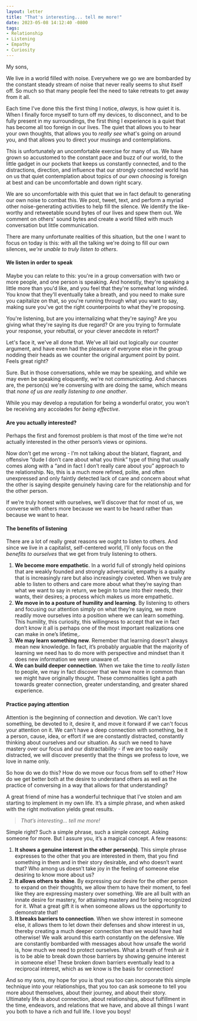 ```yaml
---
layout: letter
title: "That's interesting... tell me more!"
date: 2023-05-08 14:12:40 -0800
tags:
- Relationship
- Listening
- Empathy
- Curiosity
---
```

My sons,

We live in a world filled with noise. Everywhere we go we are bombarded by the constant steady stream of noise that never really seems to shut itself off. So much so that many people feel the need to take retreats to get away from it all.

Each time I've done this the first thing I notice, *always*, is how quiet it is. When I finally force myself to turn off my devices, to disconnect, and to be fully present in my surroundings, the first thing I experience is a quiet that has become all too foreign in our lives. The quiet that allows you to hear your own thoughts, that allows you to *really see* what's going on around you, and that allows you to direct your musings and contemplations.

This is unfortunately an uncomfortable exercise for many of us. We have grown so accustomed to the constant pace and buzz of our world, to the little gadget in our pockets that keeps us constantly connected, and to the distractions, direction, and influence that our strongly connected world has on us that quiet contemplation about topics of *our own choosing* is foreign at best and can be uncomfortable and down right scary.

We are so uncomfortable with this quiet that we in fact default to generating our own noise to combat this. We post, tweet, text, and perform a myriad other noise-generating activities to help fill the silence. We identify the like-worthy and retweetable sound bytes of our lives and spew them out. We comment on others' sound bytes and create a world filled with much conversation but little communication.

There are many unfortunate realities of this situation, but the one I want to focus on today is this: with all the talking we're doing to fill our own silences, *we're unable to truly listen to others*.

#### We listen in order to speak
Maybe you can relate to this: you're in a group conversation with two or more people, and one person is speaking. And honestly, they're speaking a little more than you'd like, and you feel that they're somewhat long winded. You know that they'll eventually take a breath, and you need to make sure you capitalize on that, so you're running through what you want to say, making sure you've got the right counterpoints to what they're proposing.

You're listening, but are you internalizing what they're saying? Are you giving what they're saying its due regard? Or are you trying to formulate your response, your rebuttal, or your clever anecdote in retort?

Let's face it, we've all done that. We've all laid out logically our counter argument, and have even had the pleasure of everyone else in the group nodding their heads as we counter the original argument point by point. Feels great right?

Sure. But in those conversations, while we may be speaking, and while we may even be speaking eloquently, we're not *communicating*. And chances are, the person(s) we're conversing with are doing the same, which means that *none of us are really listening to one another*.

While you may develop a reputation for being a wonderful orator, you won't be receiving any accolades for *being effective*.

#### Are you actually interested?
Perhaps the first and foremost problem is that most of the time we’re not actually interested in the other person’s views or opinions.

Now don’t get me wrong - I’m not talking about the blatant, flagrant, and offensive “dude I don’t care about what you think” type of thing that usually comes along with a “and in fact I don’t really care about you” approach to the relationship. No, this is a much more refined, polite, and often unexpressed and only faintly detected lack of care and concern about what the other is saying despite genuinely having care for the relationship and for the other person.

If we’re truly honest with ourselves, we’ll discover that for most of us, we converse with others more because we want to be heard rather than because we want to hear.

#### The benefits of listening
There are a lot of really great reasons we ought to listen to others. And since we live in a capitalist, self-centered world, I’ll only focus on the *benefits to ourselves* that we get from truly listening to others.

1. **We become more empathetic**. In a world full of strongly held opinions that are weakly founded and strongly adversarial, empathy is a quality that is increasingly rare but also increasingly coveted. When we truly are able to listen to others and care more about what they’re saying than what we want to say in return, we begin to tune into their needs, their wants, their desires; a process which makes us more empathetic.
2. **We move in to a posture of humility and learning**. By listening to others and focusing our attention simply on what they’re saying, we more readily move ourselves into a position where we can learn something. This humility, this curiosity, this willingness to accept that we in fact don’t know it all is perhaps one of the most important realizations one can make in one’s lifetime,.
3. **We may learn something new**. Remember that learning doesn’t always mean new knowledge. In fact, it’s probably arguable that the majority of learning we need has to do more with perspective and mindset than it does new information we were unaware of.
4. **We can build deeper connection**. When we take the time to *really listen* to people, we may in fact discover that we have more in common than we might have originally thought. These commonalities light a path towards greater connection, greater understanding, and greater shared experience.

#### Practice paying attention
Attention is the beginning of connection and devotion. We can't love something, be devoted to it, desire it, and move it forward if we can't focus your attention on it. We can’t have a deep connection with something, be it a person, cause, idea, or effort if we are constantly distracted, constantly thinking about ourselves and our situation. As such we need to have mastery over our focus and our distractability - if we are too easily distracted, we will discover presently that the things we profess to love, we love in name only.

So how do we do this? How do we move our focus from self to other? How do we get better both at the desire to understand others as well as the practice of conversing in a way that allows for that understanding?

A great friend of mine has a wonderful technique that I’ve stolen and am starting to implement in my own life. It’s a simple phrase, and when asked with the right motivation yields great results.

>  *That’s interesting… tell me more!*

Simple right? Such a simple phrase, such a simple concept. Asking someone for more. But I assure you, it’s a magical concept. A few reasons:

1. **It shows a genuine interest in the other person(s)**. This simple phrase expresses to the other that you are interested in them, that you find something in them and in their story desirable, and who doesn’t want that? Who among us doesn’t take joy in the feeling of someone else desiring to know more about us?
2. **It allows others to shine**. By expressing our desire for the other person to expand on their thoughts, we allow them to have their moment, to feel like they are expressing mastery over something. We are all built with an innate desire for mastery, for attaining mastery and for being recognized for it. What a great gift it is when someone allows us the opportunity to demonstrate that!
3. **It breaks barriers to connection**. When we show interest in someone else, it allows them to let down their defenses and show interest in us, thereby creating a much deeper connection than we would have had otherwise! We walk around this earth constantly on the defensive. We are constantly bombarded with messages about how unsafe the world is, how much we need to protect ourselves. What a breath of fresh air it is to be able to break down those barriers by showing genuine interest in someone else! These broken down barriers eventually lead to a reciprocal interest, which as we know is the basis for connection!

And so my sons, my hope for you is that you too can incorporate this simple technique into your relationships, that you too can ask someone to tell you more about themselves, about their journey, and about their story. Ultimately life is about connection, about relationships, about fulfillment in the time, endeavors, and relations that we have, and above all things I want you both to have a rich and full life. I love you boys!
